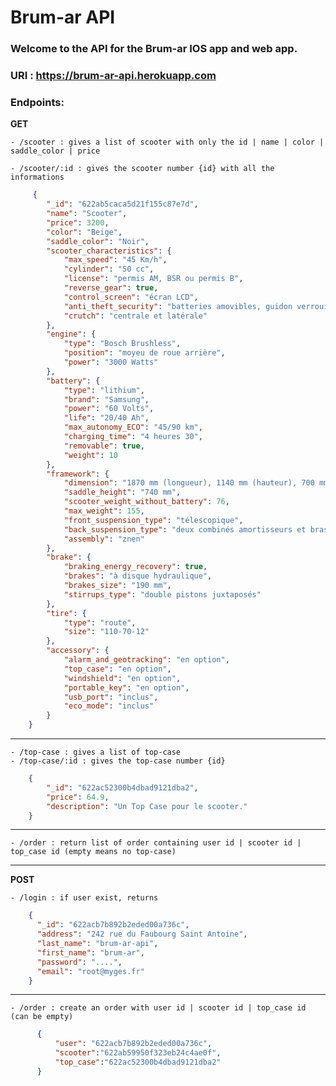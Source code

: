 # Brum-ar API
### Welcome to the API for the Brum-ar IOS app and web app.

### URI : https://brum-ar-api.herokuapp.com

### Endpoints:
**GET**

    - /scooter : gives a list of scooter with only the id | name | color | saddle_color | price

    - /scooter/:id : gives the scooter number {id} with all the informations
```json   
     {
        "_id": "622ab5caca5d21f155c87e7d",
        "name": "Scooter",
        "price": 3200,
        "color": "Beige",
        "saddle_color": "Noir",
        "scooter_characteristics": {
            "max_speed": "45 Km/h",
            "cylinder": "50 cc",
            "license": "permis AM, BSR ou permis B",
            "reverse_gear": true,
            "control_screen": "écran LCD",
            "anti_theft_security": "batteries amovibles, guidon verrouillable, alarme",
            "crutch": "centrale et latérale"
        },
        "engine": {
            "type": "Bosch Brushless",
            "position": "moyeu de roue arrière",
            "power": "3000 Watts"
        },
        "battery": {
            "type": "lithium",
            "brand": "Samsung",
            "power": "60 Volts",
            "life": "20/40 Ah",
            "max_autonomy_ECO": "45/90 km",
            "charging_time": "4 heures 30",
            "removable": true,
            "weight": 10
        },
        "framework": {
            "dimension": "1870 mm (longueur), 1140 mm (hauteur), 700 mm (largeur)",
            "saddle_height": "740 mm",
            "scooter_weight_without_battery": 76,
            "max_weight": 155,
            "front_suspension_type": "télescopique",
            "back_suspension_type": "deux combinés amortisseurs et bras oscillant",
            "assembly": "znen"
        },
        "brake": {
            "braking_energy_recovery": true,
            "brakes": "à disque hydraulique",
            "brakes_size": "190 mm",
            "stirrups_type": "double pistons juxtaposés"
        },
        "tire": {
            "type": "route",
            "size": "110-70-12"
        },
        "accessory": {
            "alarm_and_geotracking": "en option",
            "top_case": "en option",
            "windshield": "en option",
            "portable_key": "en option",
            "usb_port": "inclus",
            "eco_mode": "inclus"
        }
    }
```
-----------------------------------------------------------
    - /top-case : gives a list of top-case 
    - /top-case/:id : gives the top-case number {id}
```json
    {
        "_id": "622ac52300b4dbad9121dba2",
        "price": 64.9,
        "description": "Un Top Case pour le scooter."
    }
```
-----------------------------------------------------------
    - /order : return list of order containing user id | scooter id | top_case id (empty means no top-case)


-----------------------------------------------------------

**POST**

    - /login : if user exist, returns
```json
    {
      "_id": "622acb7b892b2eded00a736c",
      "address": "242 rue du Faubourg Saint Antoine",
      "last_name": "brum-ar-api",
      "first_name": "brum-ar",
      "password": "....",
      "email": "root@myges.fr"
    }
```
-----------------------------------------------------------
    - /order : create an order with user id | scooter id | top_case id (can be empty)
```json
      {
          "user": "622acb7b892b2eded00a736c",
          "scooter":"622ab59950f323eb24c4ae0f",
          "top_case":"622ac52300b4dbad9121dba2"
      }
```